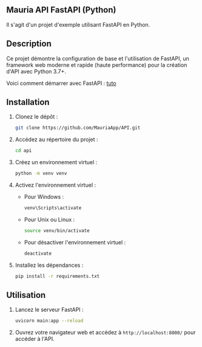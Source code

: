 
## Mauria API FastAPI (Python)

Il s'agit d'un projet d'exemple utilisant FastAPI en Python.

## Description

Ce projet démontre la configuration de base et l'utilisation de FastAPI, un framework web moderne et rapide (haute performance) pour la création d'API avec Python 3.7+.

Voici comment démarrer avec FastAPI : [tuto](https://dev.to/ericlecodeur/introduction-a-fastapi-python-5mf)

## Installation

1. Clonez le dépôt :

    ```bash
    git clone https://github.com/MauriaApp/API.git
    ```

2. Accédez au répertoire du projet :

    ```bash
    cd api
    ```

3. Créez un environnement virtuel :

    ```bash
    python -m venv venv
    ```

4. Activez l'environnement virtuel :

    - Pour Windows :

        ```bash
        venv\Scripts\activate
        ```

    - Pour Unix ou Linux :

        ```bash
        source venv/bin/activate
        ```

    - Pour désactiver l'environnement virtuel :

        ```bash
        deactivate
        ```

5. Installez les dépendances :

    ```bash
    pip install -r requirements.txt
    ```

## Utilisation

1. Lancez le serveur FastAPI :

    ```bash
    uvicorn main:app --reload
    ```

2. Ouvrez votre navigateur web et accédez à `http://localhost:8000/` pour accéder à l'API.

